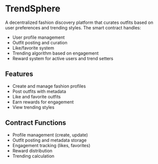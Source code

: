 # TrendSphere

A decentralized fashion discovery platform that curates outfits based on user preferences and trending styles. The smart contract handles:

- User profile management
- Outfit posting and curation
- Like/favorite system
- Trending algorithm based on engagement
- Reward system for active users and trend setters

## Features
- Create and manage fashion profiles
- Post outfits with metadata
- Like and favorite outfits
- Earn rewards for engagement
- View trending styles

## Contract Functions
- Profile management (create, update)
- Outfit posting and metadata storage
- Engagement tracking (likes, favorites)
- Reward distribution
- Trending calculation